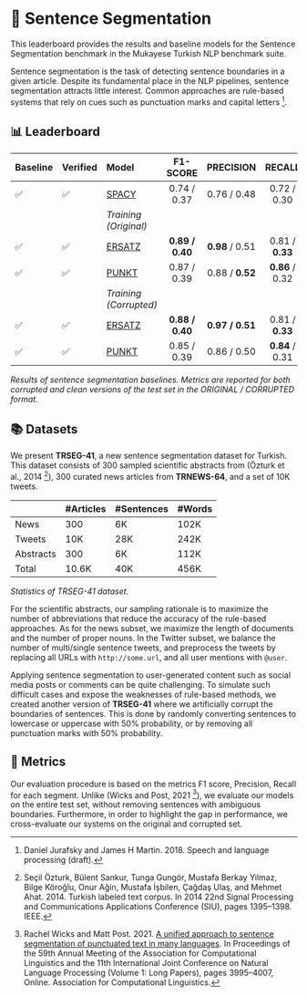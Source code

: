 # 📖 Sentence Segmentation

This leaderboard provides the results and baseline models for the Sentence Segmentation benchmark in the Mukayese Turkish NLP benchmark suite.

Sentence segmentation is the task of detecting sentence boundaries in a given article. Despite its fundamental place in the NLP pipelines, sentence segmentation attracts little interest. Common approaches are rule-based systems that rely on cues such as punctuation marks and capital letters [^rafsky-martin^].

[^rafsky-martin^]: Daniel Jurafsky and James H Martin. 2018. Speech and language processing (draft).

## 📊 Leaderboard

| Baseline | Verified | Model | F1-SCORE | PRECISION | RECALL | 
| -------- | -------- |:----- |:--------:|:---------:|:------:|
| ✅ | ✅ | [SPACY](https://github.com/alisafaya/mukayese/tree/v0.0.1/segmentation/) | 0.74 / 0.37 | 0.76 / 0.48 | 0.72 / 0.30 |
| | | *Training (Original)* | | | | |
| ✅ | ✅ | [ERSATZ](https://github.com/alisafaya/mukayese/tree/v0.0.1/segmentation/) | **0.89 / 0.40** | **0.98** / 0.51 | 0.81 / **0.33** | 
| ✅ | ✅ | [PUNKT](https://github.com/alisafaya/mukayese/tree/v0.0.1/segmentation/) | 0.87 / 0.39 | 0.88 / **0.52** | **0.86** / 0.32 | 
| | | *Training (Corrupted)* | | | | |
| ✅ | ✅ | [ERSATZ](https://github.com/alisafaya/mukayese/tree/v0.0.1/segmentation/) | **0.88 / 0.40** | **0.97 / 0.51** | 0.81 / **0.33** | 
| ✅ | ✅ | [PUNKT](https://github.com/alisafaya/mukayese/tree/v0.0.1/segmentation/) | 0.85 / 0.39 | 0.86 / 0.50 | **0.84** / 0.31 |

_Results of sentence segmentation baselines. Metrics are reported for both corrupted and clean versions of the test set in the ORIGINAL / CORRUPTED format._

## 📚 Datasets

We present **TRSEG-41**, a new sentence segmentation dataset for Turkish. This dataset consists of 300 sampled scientific abstracts from (Özturk et al., 2014 [^ozturk^]), 300 curated news articles from **TRNEWS-64**, and a set of 10K tweets.



[^ozturk^]: Seçil Özturk, Bülent Sankur, Tunga Gungör, Mustafa Berkay Yilmaz, Bilge Köroğlu, Onur Ağin, Mustafa İşbilen, Çağdaş Ulaş, and Mehmet Ahat. 2014. Turkish labeled text corpus. In 2014 22nd Signal Processing and Communications Applications Conference (SIU), pages 1395–1398. IEEE.

|         | \#Articles| \#Sentences | \#Words |
|---------|-----------|-------------|---------|
| News | 300 | 6K | 102K |
| Tweets | 10K | 28K | 242K |
| Abstracts | 300 | 6K | 112K |
| Total | 10.6K | 40K | 456K |

_Statistics of TRSEG-41 dataset._

For the scientific abstracts, our sampling rationale is to maximize the number of abbreviations that reduce the accuracy of the rule-based approaches. As for the news subset, we maximize the length of documents and the number of proper nouns. In the Twitter subset, we balance the number of multi/single sentence tweets, and preprocess the tweets by replacing all URLs with `http://some.url`, and all user mentions with `@user`.

Applying sentence segmentation to user-generated content such as social media posts or comments can be quite challenging. To simulate such difficult cases and expose the weaknesses of rule-based methods, we created another version of **TRSEG-41** where we artificially corrupt the boundaries of sentences. This is done by randomly converting sentences to lowercase or uppercase with 50% probability, or by removing all punctuation marks with 50% probability.

## 📏 Metrics

Our evaluation procedure is based on the metrics F1 score, Precision, Recall for each segment. Unlike (Wicks and Post, 2021 [^wicks-post^]), we evaluate our models on the entire test set, without removing sentences with ambiguous boundaries. Furthermore, in order to highlight the gap in performance, we cross-evaluate our systems on the original and corrupted set.

[^wicks-post^]: Rachel Wicks and Matt Post. 2021. [A unified approach to sentence segmentation of punctuated text in many languages](https://aclanthology.org/2021.acl-long.309/). In Proceedings of the 59th Annual Meeting of the Association for Computational Linguistics and the 11th International Joint Conference on Natural Language Processing (Volume 1: Long Papers), pages 3995–4007, Online. Association for Computational Linguistics.